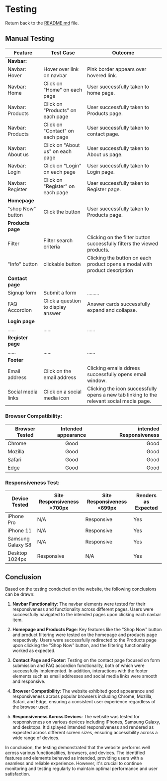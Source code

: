 # Testing

Return back to the [README.md](README.md) file.

## Manual Testing 

| Feature | Test Case| Outcome |
|-----------------|-----------------|-----------------|
| **Navbar:** | 
| Navbar: Hover| Hover over link on navbar | Pink border appears over hovered link. |
| Navbar: Home | Click on "Home" on each page | User successfully taken to home page. |
| Navbar: Products | Click on "Products" on each page | User successfully taken to Products page.  |
| Navbar: Products | Click on "Contact" on each page | User successfully taken to contact page.  |
| Navbar: About us | Click on "About us" on each page | User successfully taken to About us page.  |
| Navbar: Login | Click on "Login" on each page | User successfully taken to Login page.  |
| Navbar: Register | Click on "Register" on each page | User successfully taken to Register page.  |
| **Homepage** | 
| "shop Now" button | Click the button | User successfully taken to Products page.  |
| **Products page** | 
| Filter | Filter search criteria | Clicking on the filter button successfully filters the viewed products.  |
| "Info" button | clickable button | Clicking the button on each product opens a modal with product description  |
| **Contact page** | 
| Signup form | Submit a form | ......... |
| FAQ Accordion | Click a question to display answer | Answer cards successfully expand and collapse.  |
| **Login page** | 
| ...... | ...... | ......  |
| **Register page** | 
| ...... | ...... | ......  |
| **Footer** | 
| Email address| Click on the email address | Clicking emaila ddress successfully opens email window.  |
| Social media links| Click on a social media icon | Clicking the icon successfully opens a new tab linking to the relevant social media page.  |

### Browser Compatibility:
| Browser Tested       | Intended appearance          | intended Responsiveness  |
| ------------- |:-------------:| -----:|
| Chrome      | Good | Good |
| Mozilla      | Good      |   Good |
| Safari | Good      |    Good |
| Edge | Good      |    Good |

### Responsiveness Test:
| Device Tested | Site Responsiveness >700px | Site Responsiveness <699px | Renders as Expected |
| ------------- | --------------------------- | --------------------------- | ------------------- |
| iPhone Pro     |N/A                | Responsive                 | Yes                 |
| iPhone 11      |N/A                | Responsive                 | Yes                 |
| Samsung Galaxy S8      |N/A                | Responsive                 | Yes                 |
| Desktop 1024px | Responsive                 | N/A                 | Yes                 |

## Conclusion

Based on the testing conducted on the website, the following conclusions can be drawn:

1. **Navbar Functionality**: The navbar elements were tested for their responsiveness and functionality across different pages. Users were successfully navigated to the intended pages upon clicking each navbar item.

2. **Homepage and Products Page**: Key features like the "Shop Now" button and product filtering were tested on the homepage and products page respectively. Users were successfully redirected to the Products page upon clicking the "Shop Now" button, and the filtering functionality worked as expected.

3. **Contact Page and Footer**: Testing on the contact page focused on form submission and FAQ accordion functionality, both of which were successfully implemented. In addition, interactions with the footer elements such as email addresses and social media links were smooth and responsive.

4. **Browser Compatibility**: The website exhibited good appearance and responsiveness across popular browsers including Chrome, Mozilla, Safari, and Edge, ensuring a consistent user experience regardless of the browser used.

5. **Responsiveness Across Devices**: The website was tested for responsiveness on various devices including iPhones, Samsung Galaxy, and desktops. It displayed intended responsiveness and rendered as expected across different screen sizes, ensuring accessibility across a wide range of devices.

In conclusion, the testing demonstrated that the website performs well across various functionalities, browsers, and devices. The identified features and elements behaved as intended, providing users with a seamless and reliable experience. However, it's crucial to continue monitoring and testing regularly to maintain optimal performance and user satisfaction.

